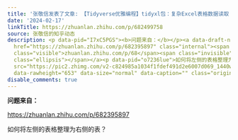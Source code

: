 ```yaml
---
title: '张敬信发表了文章: 【Tidyverse优雅编程】tidyxl包：复杂Excel表格数据读取（逆透视）'
date: '2024-02-17'
linkTitle: https://zhuanlan.zhihu.com/p/682499758
source: 张敬信的知乎动态
description: <p data-pid="I7xC5PGS"><b>问题来自：</b></p><a data-draft-node="block" data-draft-type="link-card"
  href="https://zhuanlan.zhihu.com/p/682395897" class="internal"><span class="invisible">https://</span><span
  class="visible">zhuanlan.zhihu.com/p/68</span><span class="invisible">2395897</span><span
  class="ellipsis"></span></a><p data-pid="o7236lue">如何将左侧的表格整理为右侧的表？</p><figure data-size="normal"><img
  src="https://pic2.zhimg.com/v2-c824985a1034f1fdef491d2e6007d069_1440w.jpg" data-rawwidth="1080"
  data-rawheight="653" data-size="normal" data-caption="" class="origin_image ...
disable_comments: true
---
```

<p data-pid="I7xC5PGS"><b>问题来自：</b></p><a data-draft-node="block" data-draft-type="link-card" href="https://zhuanlan.zhihu.com/p/682395897" class="internal"><span class="invisible">https://</span><span class="visible">zhuanlan.zhihu.com/p/68</span><span class="invisible">2395897</span><span class="ellipsis"></span></a><p data-pid="o7236lue">如何将左侧的表格整理为右侧的表？</p><figure data-size="normal"><img src="https://pic2.zhimg.com/v2-c824985a1034f1fdef491d2e6007d069_1440w.jpg" data-rawwidth="1080" data-rawheight="653" data-size="normal" data-caption="" class="origin_image ...